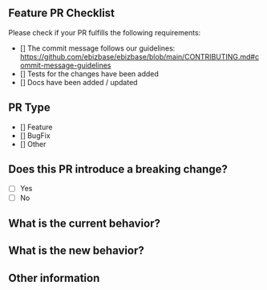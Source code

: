 <!-- trunk-ignore-all(markdownlint/MD041) -->
## Feature PR Checklist
Please check if your PR fulfills the following requirements:

- [] The commit message follows our guidelines: <https://github.com/ebizbase/ebizbase/blob/main/CONTRIBUTING.md#commit-message-guidelines>
- [] Tests for the changes have been added
- [] Docs have been added / updated

## PR Type
- [] Feature
- [] BugFix
- [] Other

## Does this PR introduce a breaking change?
- [ ] Yes
- [ ] No

## What is the current behavior?
<!-- Please describe the current behavior that you are modifying, or link to a relevant issue. -->

## What is the new behavior?
<!-- Please describe the new behavior or changes that you are adding. -->
<!-- If this PR contains a breaking change, please describe the impact and migration path for existing applications below. -->

## Other information
<!-- Any other information that is important to this PR such as screenshots of how the component looks before and after the change. -->